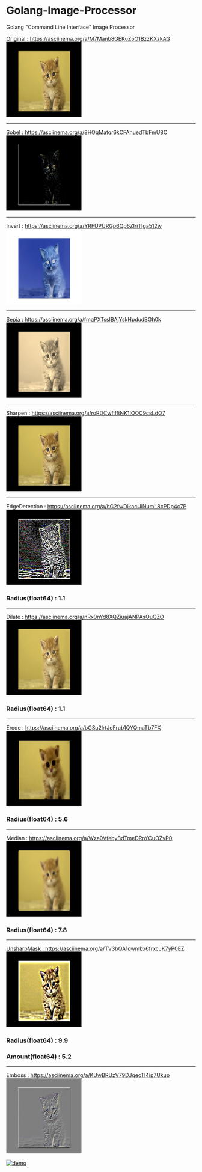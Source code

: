 # Golang-Image-Processor
Golang "Command Line Interface" Image Processor

Original : https://asciinema.org/a/M7Manb8GEKuZ5O1BzzKXzkAG
<img src="/img/original.png" width="200" height="200">

---------

Sobel : https://asciinema.org/a/8HOqMatqr6kCFAhuedTbFmU8C
<img src="/img/Sobel.jpeg" width="200" height="200">

---------

Invert : https://asciinema.org/a/YRFUPURGp6Qp6ZIriTIga512w
<img src="/img/Invert.jpeg" width="200" height="200">

---------

Sepia : https://asciinema.org/a/fmqPXTsslBAjYskHpdudBGh0k
<img src="/img/Sepia.jpeg" width="200" height="200">

---------

Sharpen : https://asciinema.org/a/roRDCwfifftNK1IOOC9csLdQ7
<img src="/img/Sharpen.jpeg" width="200" height="200">

---------

EdgeDetection : https://asciinema.org/a/hG2fwDikacUiNumL8cPDp4c7P
<img src="/img/EdgeDetection.jpeg" width="200" height="200">
### Radius(float64) : 1.1

---------

Dilate : https://asciinema.org/a/nRx0nYd8XQZiuajANPAsOuQZO
<img src="/img/Dilate.jpeg" width="200" height="200">
### Radius(float64) : 1.1

---------

Erode : https://asciinema.org/a/bGSu2lrtJoFrub1QYQmaTb7FX
<img src="/img/Erode.jpeg" width="200" height="200">
### Radius(float64) : 5.6

---------

Median : https://asciinema.org/a/Wza0VfebyBdTmeDRnYCuOZvP0
<img src="/img/Median.jpeg" width="200" height="200">
### Radius(float64) : 7.8

---------

UnsharpMask : https://asciinema.org/a/TV3bQA1owmbx6frxcJK7yP0EZ
<img src="/img/UnsharpMask.jpeg" width="200" height="200">
### Radius(float64) : 9.9
### Amount(float64) : 5.2

---------

Emboss : https://asciinema.org/a/KUwBRUzV79DJqeoTl4ip7Ukup
<img src="/img/Emboss.jpeg" width="200" height="200">


[![demo](https://asciinema.org/a/M7Manb8GEKuZ5O1BzzKXzkAGE.png)](https://asciinema.org/a/M7Manb8GEKuZ5O1BzzKXzkAGE?autoplay=1)
